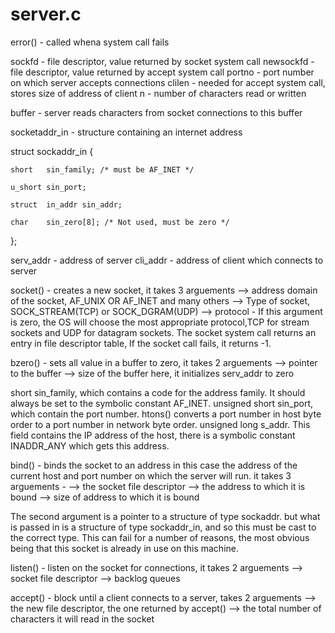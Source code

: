 # server.c

error() - called whena system call fails

sockfd - file descriptor, value returned by socket system call 
newsockfd - file descriptor, value returned by accept system call
portno - port number on which server accepts connections
clilen - needed for accept system call, stores size of address of client
n - number of characters read or written

buffer - server reads characters from socket connections to this buffer

socketaddr_in - structure containing an internet address

struct sockaddr_in
{

    short   sin_family; /* must be AF_INET */
  
    u_short sin_port;
  
    struct  in_addr sin_addr;
  
    char    sin_zero[8]; /* Not used, must be zero */
  
};

serv_addr - address of server
cli_addr - address of client which connects to server

socket() - creates a new socket, it takes 3 arguements
--> address domain of the socket, AF_UNIX OR AF_INET and many others
--> Type of socket, SOCK_STREAM(TCP) or SOCK_DGRAM(UDP)
--> protocol - If this argument is zero, the OS will choose the most appropriate protocol,TCP for stream sockets and UDP for datagram sockets.
The socket system call returns an entry in file descriptor table, If the socket call fails, it returns -1.

bzero() - sets all value in a buffer to zero, it takes 2 arguements 
--> pointer to the buffer
--> size of the buffer
here, it initializes serv_addr to zero

short sin_family, which contains a code for the address family. It should always be set to the symbolic constant AF_INET.
unsigned short sin_port, which contain the port number. htons() converts a port number in host byte order to a port number in network byte order.
unsigned long s_addr. This field contains the IP address of the host, there is a symbolic constant INADDR_ANY which gets this address.

bind() - binds the socket to an address
in this case the address of the current host and port number on which the server will run.
it takes 3 arguements - 
--> the socket file descriptor
--> the address to which it is bound
--> size of address to which it is bound

The second argument is a pointer to a structure of type sockaddr.
but what is passed in is a structure of type sockaddr_in, and so this must be cast to the correct type. 
This can fail for a number of reasons, the most obvious being that this socket is already in use on this machine.

listen() - listen on the socket for connections, it takes 2 arguements
--> socket file descriptor
--> backlog queues

accept() - block until a client connects to a server, takes 2 arguements
--> the new file descriptor, the one returned by accept()
-->  the total number of characters it will read in the socket 
